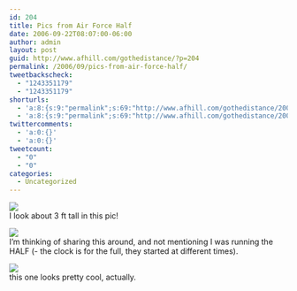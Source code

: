 ```yaml
---
id: 204
title: Pics from Air Force Half
date: 2006-09-22T08:07:00-06:00
author: admin
layout: post
guid: http://www.afhill.com/gothedistance/?p=204
permalink: /2006/09/pics-from-air-force-half/
tweetbackscheck:
  - "1243351179"
  - "1243351179"
shorturls:
  - 'a:8:{s:9:"permalink";s:69:"http://www.afhill.com/gothedistance/2006/09/pics-from-air-force-half/";s:7:"tinyurl";s:25:"http://tinyurl.com/cp3jzb";s:4:"isgd";s:17:"http://is.gd/heMw";s:5:"bitly";s:18:"http://bit.ly/SYf9";s:5:"snipr";s:22:"http://snipr.com/aqme5";s:5:"snurl";s:22:"http://snurl.com/aqme5";s:7:"snipurl";s:24:"http://snipurl.com/aqme5";s:4:"trim";s:17:"http://tr.im/cq65";}'
  - 'a:8:{s:9:"permalink";s:69:"http://www.afhill.com/gothedistance/2006/09/pics-from-air-force-half/";s:7:"tinyurl";s:25:"http://tinyurl.com/cp3jzb";s:4:"isgd";s:17:"http://is.gd/heMw";s:5:"bitly";s:18:"http://bit.ly/SYf9";s:5:"snipr";s:22:"http://snipr.com/aqme5";s:5:"snurl";s:22:"http://snurl.com/aqme5";s:7:"snipurl";s:24:"http://snipurl.com/aqme5";s:4:"trim";s:17:"http://tr.im/cq65";}'
twittercomments:
  - 'a:0:{}'
  - 'a:0:{}'
tweetcount:
  - "0"
  - "0"
categories:
  - Uncategorized
---
```

![](http://orders.islandphoto.com/Thumbnails/26163269/00105/0030t.jpg)  
I look about 3 ft tall in this pic! 

![](http://www.partypics.com/events/26163269/00117/0013t.jpg)  
I&#8217;m thinking of sharing this around, and not mentioning I was running the HALF (- the clock is for the full, they started at different times).

![](http://orders.islandphoto.com/Thumbnails/26163269/00212/0055t.jpg)  
this one looks pretty cool, actually.